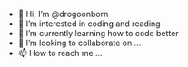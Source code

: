 - 👋 Hi, I’m @drogoonborn
- 👀 I’m interested in coding and reading
- 🌱 I’m currently learning how to code better
- 💞️ I’m looking to collaborate on ...
- 📫 How to reach me ...

<!---
drogoonborn/drogoonborn is a ✨ special ✨ repository because its `README.md` (this file) appears on your GitHub profile.
You can click the Preview link to take a look at your changes.
--->
